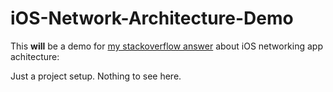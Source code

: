 # iOS-Network-Architecture-Demo
This **will** be a demo for [my stackoverflow answer](http://stackoverflow.com/questions/24162051/best-architectural-approaches-for-building-ios-networking-applications-rest-cli/24168881#24168881) about iOS networking app achitecture:


Just a project setup. Nothing to see here.
